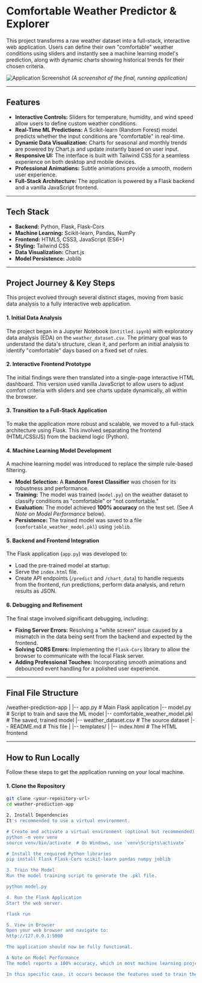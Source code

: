 # Comfortable Weather Predictor & Explorer

This project transforms a raw weather dataset into a full-stack, interactive web application. Users can define their own "comfortable" weather conditions using sliders and instantly see a machine learning model's prediction, along with dynamic charts showing historical trends for their chosen criteria.

![Application Screenshot](https://i.imgur.com/vHqL3hP.png)
*(A screenshot of the final, running application)*

---

## Features

-   **Interactive Controls:** Sliders for temperature, humidity, and wind speed allow users to define custom weather conditions.
-   **Real-Time ML Predictions:** A Scikit-learn (Random Forest) model predicts whether the input conditions are "comfortable" in real-time.
-   **Dynamic Data Visualization:** Charts for seasonal and monthly trends are powered by Chart.js and update instantly based on user input.
-   **Responsive UI:** The interface is built with Tailwind CSS for a seamless experience on both desktop and mobile devices.
-   **Professional Animations:** Subtle animations provide a smooth, modern user experience.
-   **Full-Stack Architecture:** The application is powered by a Flask backend and a vanilla JavaScript frontend.

---

## Tech Stack

-   **Backend:** Python, Flask, Flask-Cors
-   **Machine Learning:** Scikit-learn, Pandas, NumPy
-   **Frontend:** HTML5, CSS3, JavaScript (ES6+)
-   **Styling:** Tailwind CSS
-   **Data Visualization:** Chart.js
-   **Model Persistence:** Joblib

---

## Project Journey & Key Steps

This project evolved through several distinct stages, moving from basic data analysis to a fully interactive web application.

#### 1. Initial Data Analysis
The project began in a Jupyter Notebook (`Untitled.ipynb`) with exploratory data analysis (EDA) on the `weather_dataset.csv`. The primary goal was to understand the data's structure, clean it, and perform an initial analysis to identify "comfortable" days based on a fixed set of rules.

#### 2. Interactive Frontend Prototype
The initial findings were then translated into a single-page interactive HTML dashboard. This version used vanilla JavaScript to allow users to adjust comfort criteria with sliders and see charts update dynamically, all within the browser.

#### 3. Transition to a Full-Stack Application
To make the application more robust and scalable, we moved to a full-stack architecture using Flask. This involved separating the frontend (HTML/CSS/JS) from the backend logic (Python).

#### 4. Machine Learning Model Development
A machine learning model was introduced to replace the simple rule-based filtering.
-   **Model Selection:** A **Random Forest Classifier** was chosen for its robustness and performance.
-   **Training:** The model was trained (`model.py`) on the weather dataset to classify conditions as "comfortable" or "not comfortable."
-   **Evaluation:** The model achieved **100% accuracy** on the test set. (See *A Note on Model Performance* below).
-   **Persistence:** The trained model was saved to a file (`comfortable_weather_model.pkl`) using `joblib`.

#### 5. Backend and Frontend Integration
The Flask application (`app.py`) was developed to:
-   Load the pre-trained model at startup.
-   Serve the `index.html` file.
-   Create API endpoints (`/predict` and `/chart_data`) to handle requests from the frontend, run predictions, perform data analysis, and return results as JSON.

#### 6. Debugging and Refinement
The final stage involved significant debugging, including:
-   **Fixing Server Errors:** Resolving a "white screen" issue caused by a mismatch in the data being sent from the backend and expected by the frontend.
-   **Solving CORS Errors:** Implementing the `Flask-Cors` library to allow the browser to communicate with the local Flask server.
-   **Adding Professional Touches:** Incorporating smooth animations and debounced event handling for a polished user experience.

---

## Final File Structure


/weather-prediction-app
|
|-- app.py                     # Main Flask application
|-- model.py                   # Script to train and save the ML model
|-- comfortable_weather_model.pkl  # The saved, trained model
|-- weather_dataset.csv        # The source dataset
|-- README.md                  # This file
|
|-- templates/
|   |-- index.html           # The HTML frontend


---

## How to Run Locally

Follow these steps to get the application running on your local machine.

#### 1. Clone the Repository
```bash
git clone <your-repository-url>
cd weather-prediction-app

2. Install Dependencies
It's recommended to use a virtual environment.

# Create and activate a virtual environment (optional but recommended)
python -m venv venv
source venv/bin/activate  # On Windows, use `venv\Scripts\activate`

# Install the required Python libraries
pip install Flask Flask-Cors scikit-learn pandas numpy joblib

3. Train the Model
Run the model training script to generate the .pkl file.

python model.py

4. Run the Flask Application
Start the web server.

flask run

5. View in Browser
Open your web browser and navigate to:
http://127.0.0.1:5000

The application should now be fully functional.

A Note on Model Performance
The model reports a 100% accuracy, which in most machine learning projects is a major red flag for overfitting or data leakage.

In this specific case, it occurs because the features used to train the model (Temp_C, Rel Hum_%, Wind Speed_km/h) are the same ones used to define the target label ("Comfortable"). The model perfectly learns the simple rules embedded in the data. For this project's goal of creating a responsive interface based on these rules, this is acceptable. However, in a real-world predictive scenario,